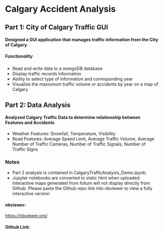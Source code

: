 # Calgary Accident Analysis

## Part 1: City of Calgary Traffic GUI
#### Designed a GUI application that manages traffic information from the City of Calgary. 
##### Functionality
- Read and write data to a mongoDB database
- Display traffic records information
- Ability to select type of information and corresponding year
- Visualize the maxiumum traffic volume or accidents by year on a map of Calgary 

## Part 2: Data Analysis 
#### Analyzed Calgary Traffic Data to determine relationship between Features and Accidents
- Weather Features: Snowfall, Temperature, Visibility 
- Road Features: Average Speed Limit, Average Traffic Volume, Average Number of Traffic Cameras, Number of Traffic Signals, Number of Traffic Signs

### Notes
- Part 2 analysis is contained in CalgaryTrafficAnalysis_Demo.ipynb. 
- Jupyter notebooks are converted to static html when uploaded.  Interactive maps generated from folium will not display directly from Github. Please paste the Github repo link into nbviewer to view a fully interactive version

#### nbviewer: 
https://nbviewer.org/

#### Github Link: 

